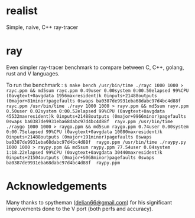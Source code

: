 # realist
Simple, naive, C++ ray-tracer

# ray
Even simpler ray-tracer benchmark to compare between C, C++, golang, rust and V languages.

To run the benchmark :
`$ make bench
/usr/bin/time ./rayc 1000 1000 > rayc.ppm && md5sum rayc.ppm
0.49user 0.00system 0:00.50elapsed 99%CPU (0avgtext+0avgdata 1956maxresident)k
0inputs+21488outputs (0major+81minor)pagefaults 0swaps
ba0387de9931eba68dabc97d4bc4d88f  rayc.ppm
/usr/bin/time ./rayv 1000 1000 > rayv.ppm && md5sum rayv.ppm
0.50user 0.02system 0:00.52elapsed 99%CPU (0avgtext+0avgdata 45532maxresident)k
0inputs+21488outputs (0major+9966minor)pagefaults 0swaps
ba0387de9931eba68dabc97d4bc4d88f  rayv.ppm
/usr/bin/time ./raygo 1000 1000 > raygo.ppm && md5sum raygo.ppm
0.74user 0.00system 0:00.75elapsed 99%CPU (0avgtext+0avgdata 10080maxresident)k
0inputs+21488outputs (0major+191minor)pagefaults 0swaps
ba0387de9931eba68dabc97d4bc4d88f  raygo.ppm
/usr/bin/time ./raypy.py 1000 1000 > raypy.ppm && md5sum raypy.ppm
77.54user 0.04system 1:18.22elapsed 99%CPU (0avgtext+0avgdata 30440maxresident)k
0inputs+21504outputs (0major+5068minor)pagefaults 0swaps
ba0387de9931eba68dabc97d4bc4d88f  raypy.ppm`

# Acknowledgements
Many thanks to spytheman (delian66@gmail.com) for his significant improvements
done to the V port (both perfs and accuracy).

